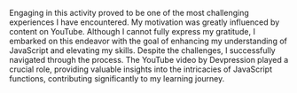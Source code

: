 Engaging in this activity proved to be one of the most challenging experiences I have encountered. My motivation was greatly influenced by content on YouTube. Although I cannot fully express my gratitude, I embarked on this endeavor with the goal of enhancing my understanding of JavaScript and elevating my skills. Despite the challenges, I successfully navigated through the process. The YouTube video by Devpression played a crucial role, providing valuable insights into the intricacies of JavaScript functions, contributing significantly to my learning journey.

